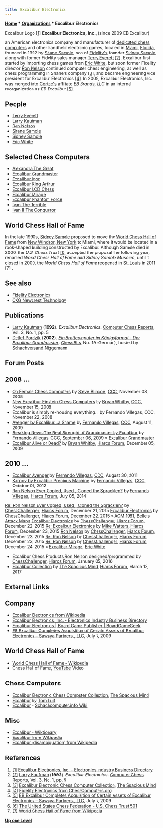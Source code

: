 ```yaml
---
title: Excalibur Electronics
---
```

**[Home](Home "Home") * [Organizations](Organizations "Organizations") * Excalibur Electronics**

[](File:ExcaliburKnight.jpg) Excalibur Logo <a id="cite-note-1" href="#cite-ref-1">[1]</a>
**Excalibur Electronics, Inc.**, (since 2009 EB Excalibur)

an American electronics company and manufacturer of [dedicated chess computers](Dedicated_Chess_Computers "Dedicated Chess Computers") and other handheld electronic games,
located in [Miami](https://en.wikipedia.org/wiki/Miami), [Florida](https://en.wikipedia.org/wiki/Florida), founded in 1992 by [Shane Samole](Shane_Samole "Shane Samole"), son of [Fidelity's](Fidelity_Electronics "Fidelity Electronics") founder [Sidney Samole](Sidney_Samole "Sidney Samole"),
along with former Fidelity sales manager [Terry Everett](Terry_Everett "Terry Everett") <a id="cite-note-2" href="#cite-ref-2">[2]</a>.
Excalibur first started by importing chess games from [Eric White](Eric_White "Eric White"), but soon former Fidelity director [Ron Nelson](Ron_Nelson "Ron Nelson") continued computer chess engineering, as well as chess programming in Shane's company <a id="cite-note-3" href="#cite-ref-3">[3]</a>,
and became engineering vice president for Excalibur Electronics <a id="cite-note-4" href="#cite-ref-4">[4]</a>.
In 2009, Excalibur Electronics, Inc. was merged into [Cortec's](https://en.wikipedia.org/wiki/Cortec_Group) affiliate *EB Brands, LLC*  in an internal reorganization as *EB Excalibur*
<a id="cite-note-5" href="#cite-ref-5">[5]</a>.

## People

- [Terry Everett](Terry_Everett "Terry Everett")
- [Larry Kaufman](Larry_Kaufman "Larry Kaufman")
- [Ron Nelson](Ron_Nelson "Ron Nelson")
- [Shane Samole](Shane_Samole "Shane Samole")
- [Sidney Samole](Sidney_Samole "Sidney Samole")
- [Eric White](Eric_White "Eric White")

## Selected Chess Computers

- [Alexandra The Great](index.php?title=Alexandra_The_Great&action=edit&redlink=1 "Alexandra The Great (page does not exist)")
- [Excalibur Grandmaster](Excalibur_Grandmaster "Excalibur Grandmaster")
- [Excalibur Igor](Excalibur_Igor "Excalibur Igor")
- [Excalibur King Arthur](Excalibur_King_Arthur "Excalibur King Arthur")
- [Excalibur LCD Chess](Excalibur_LCD_Chess "Excalibur LCD Chess")
- [Excalibur Mirage](Excalibur_Mirage "Excalibur Mirage")
- [Excalibur Phantom Force](Excalibur_Phantom_Force "Excalibur Phantom Force")
- [Ivan The Terrible](Ivan_The_Terrible "Ivan The Terrible")
- [Ivan II The Conqueror](Ivan_II_The_Conqueror "Ivan II The Conqueror")

## World Chess Hall of Fame

In the late 1990s, [Sidney Samole](Sidney_Samole "Sidney Samole") proposed to move the [World Chess Hall of Fame](https://en.wikipedia.org/wiki/World_Chess_Hall_of_Fame) from [New Windsor, New York](https://en.wikipedia.org/wiki/New_Windsor,_New_York) to Miami,
where it would be located in a rook-shaped building constructed by Excalibur. Although Samole died in 2000, the *U.S. Chess Trust* <a id="cite-note-6" href="#cite-ref-6">[6]</a>
accepted the proposal the following year, renamed *World Chess Hall of Fame and Sidney Samole Museum*, until it closed in 2009, the *World Chess Hall of Fame* reopened in [St. Louis](https://en.wikipedia.org/wiki/St._Louis) in 2011 <a id="cite-note-7" href="#cite-ref-7">[7]</a> .

## See also

- [Fidelity Electronics](Fidelity_Electronics "Fidelity Electronics")
- [CXG Newcrest Technology](Newcrest_Technology "Newcrest Technology")

## Publications

- [Larry Kaufman](Larry_Kaufman "Larry Kaufman") (**1992**). *Excalibur Electronics*. [Computer Chess Reports](Computer_Chess_Reports "Computer Chess Reports"), Vol. 3, No. 1, pp. 5
- [Detlef Pordzik](Detlef_Pordzik "Detlef Pordzik") (**2002**). *[Ein Brettcomputer im Königsformat - Der Excalibur Grandmaster](https://www.schachversand.de/grandmaster-excalibur-platin.html)*. [ChessBits](ChessBits "ChessBits"), No. 19 (German), hosted by [Schachversand Niggemann](Schachversand_Niggemann "Schachversand Niggemann")

## Forum Posts

## 2008 ...

- [On Female Chess Computers](http://www.talkchess.com/forum/viewtopic.php?t=24784) by [Steve Blincoe](Steve_Blincoe "Steve Blincoe"), [CCC](CCC "CCC"), November 08, 2008
- [New Excalibur Einstein Chess Computers](http://www.talkchess.com/forum/viewtopic.php?t=24890) by [Bryan Whitby](index.php?title=Bryan_Whitby&action=edit&redlink=1 "Bryan Whitby (page does not exist)"), [CCC](CCC "CCC"), November 15, 2008
- [Excalibur is simply re-housing everything...](http://www.talkchess.com/forum/viewtopic.php?t=24994) by [Fernando Villegas](Fernando_Villegas "Fernando Villegas"), [CCC](CCC "CCC"), November 22, 2008
- [Avenger by Excalibur...a Shame](http://www.talkchess.com/forum/viewtopic.php?t=29341) by [Fernando Villegas](Fernando_Villegas "Fernando Villegas"), [CCC](CCC "CCC"), August 11, 2009
- [Breaking News:The Real Strenght of Grandmaster by Excalibur](http://www.talkchess.com/forum/viewtopic.php?t=29678) by [Fernando Villegas](Fernando_Villegas "Fernando Villegas"), [CCC](CCC "CCC"), September 06, 2009 » [Excalibur Grandmaster](Excalibur_Grandmaster "Excalibur Grandmaster")
- [Excalibur Alive or Dead?](http://www.hiarcs.net/forums/viewtopic.php?t=2818) by [Bryan Whitby](index.php?title=Bryan_Whitby&action=edit&redlink=1 "Bryan Whitby (page does not exist)"), [Hiarcs Forum](Computer_Chess_Forums "Computer Chess Forums"), December 05, 2009

## 2010 ...

- [Excalibur Avenger](http://www.talkchess.com/forum/viewtopic.php?t=40226) by [Fernando Villegas](Fernando_Villegas "Fernando Villegas"), [CCC](CCC "CCC"), August 30, 2011
- [Karpov by Excalibur Precious Machine](http://www.talkchess.com/forum/viewtopic.php?t=45418) by [Fernando Villegas](Fernando_Villegas "Fernando Villegas"), [CCC](CCC "CCC"), October 01, 2012
- [Ron Nelson Ever Copied, Used , Cloned the Spracklen?](http://www.hiarcs.net/forums/viewtopic.php?t=6768) by [Fernando Villegas](Fernando_Villegas "Fernando Villegas"), [Hiarcs Forum](Computer_Chess_Forums "Computer Chess Forums"), July 05, 2014

[Re: Ron Nelson Ever Copied, Used , Cloned the Spracklen?](http://www.hiarcs.net/forums/viewtopic.php?t=6768&start=68) by [ChessChallenger](Ron_Nelson "Ron Nelson"), [Hiarcs Forum](Computer_Chess_Forums "Computer Chess Forums"), December 21, 2015
[Excalibur Electronics](http://www.hiarcs.net/forums/viewtopic.php?t=6768&start=78) by [ChessChallenger](Ron_Nelson "Ron Nelson"), [Hiarcs Forum](Computer_Chess_Forums "Computer Chess Forums"), December 22, 2015 » [ACM 1981](ACM_1981 "ACM 1981"), [Belle's](Belle "Belle") [Attack Maps](Attack_and_Defend_Maps "Attack and Defend Maps")
[Excalibur Electronics](http://www.hiarcs.net/forums/viewtopic.php?t=6768&start=82) by [ChessChallenger](Ron_Nelson "Ron Nelson"), [Hiarcs Forum](Computer_Chess_Forums "Computer Chess Forums"), December 22, 2015
[Re: Excalibur Electronics](http://www.hiarcs.net/forums/viewtopic.php?t=6768&start=90) by [Mike Watters](Mike_Watters "Mike Watters"), [Hiarcs Forum](Computer_Chess_Forums "Computer Chess Forums"), December 23, 2015
[Ron Nelson](http://www.hiarcs.net/forums/viewtopic.php?t=6768&start=102) by [ChessChallenger](Ron_Nelson "Ron Nelson"), [Hiarcs Forum](Computer_Chess_Forums "Computer Chess Forums"), December 23, 2015
[Re: Ron Nelson](http://www.hiarcs.net/forums/viewtopic.php?t=6768&start=105) by [ChessChallenger](Ron_Nelson "Ron Nelson"), [Hiarcs Forum](Computer_Chess_Forums "Computer Chess Forums"), December 23, 2015
[Re: Ron Nelson](http://www.hiarcs.net/forums/viewtopic.php?t=6768&start=122) by [ChessChallenger](Ron_Nelson "Ron Nelson"), [Hiarcs Forum](Computer_Chess_Forums "Computer Chess Forums"), December 24, 2015 » [Excalibur Mirage](Excalibur_Mirage "Excalibur Mirage"), [Eric White](Eric_White "Eric White")

- [Excalibur Chess Products Ron Nelson designed/programmed](http://www.hiarcs.net/forums/viewtopic.php?t=7591) by [ChessChallenger](Ron_Nelson "Ron Nelson"), [Hiarcs Forum](Computer_Chess_Forums "Computer Chess Forums"), January 05, 2016
- [Excalibur Collection](http://www.hiarcs.net/forums/viewtopic.php?t=8315) by [The Spacious Mind](The_Spacious_Mind "The Spacious Mind"), [Hiarcs Forum](Computer_Chess_Forums "Computer Chess Forums"), March 13, 2017

## External Links

## Company

- [Excalibur Electronics from Wikipedia](https://en.wikipedia.org/wiki/Excalibur_Electronics)
- [Excalibur Electronics, Inc. - Electronics Industry Business Directory](http://electronicsindustrybusinessdirectory.com/Listing/Company/32520)
- [Excalibur Electronics | Board Game Publisher | BoardGameGeek](https://boardgamegeek.com/boardgamepublisher/10964/excalibur-electronics)
- [EB Excalibur Completes Acquisition of Certain Assets of Excalibur Electronics – Sawaya Partners., LLC](https://www.sawayapartners.com/eb-excalibur-completes-acquisition-of-certain-assets-of-excalibur-electronics/), July 7, 2009

## World Chess Hall of Fame

- [World Chess Hall of Fame - Wikipedia](https://en.wikipedia.org/wiki/World_Chess_Hall_of_Fame)
- Chess Hall of Fame, [YouTube](https://en.wikipedia.org/wiki/YouTube) Video

## Chess Computers

- [Excalibur Electronic Chess Computer Collection](http://www.spacious-mind.com/html/excalibur.html), [The Spacious Mind](The_Spacious_Mind "The Spacious Mind")
- [Excalibur](https://tluif.home.xs4all.nl/chescom/EXC.html) by [Tom Luif](Tom_Luif "Tom Luif")
- [Excalibur](https://www.schach-computer.info/wiki/index.php/Excalibur) - [Schachcomputer.info Wiki](https://www.schach-computer.info/wiki/index.php?title=Hauptseite_En)

## Misc

- [Excalibur - Wiktionary](https://en.wiktionary.org/wiki/Excalibur)
- [Excalibur from Wikipedia](https://en.wikipedia.org/wiki/Excalibur)
- [Excalibur (disambiguation) from Wikipedia](https://en.wikipedia.org/wiki/Excalibur_%28disambiguation%29)

## References

1. <a id="cite-ref-1" href="#cite-note-1">[1]</a> [Excalibur Electronics, Inc. - Electronics Industry Business Directory](http://electronicsindustrybusinessdirectory.com/Listing/Company/32520)
1. <a id="cite-ref-2" href="#cite-note-2">[2]</a> [Larry Kaufman](Larry_Kaufman "Larry Kaufman") (**1992**). *Excalibur Electronics*. [Computer Chess Reports](Computer_Chess_Reports "Computer Chess Reports"), Vol. 3, No. 1, pp. 5
1. <a id="cite-ref-3" href="#cite-note-3">[3]</a> [Excalibur Electronic Chess Computer Collection](http://www.spacious-mind.com/html/excalibur.html), [The Spacious Mind](The_Spacious_Mind "The Spacious Mind")
1. <a id="cite-ref-4" href="#cite-note-4">[4]</a> [Fidelity Electronics from ChessComputers.org](http://www.ismenio.com/fidelity.html)
1. <a id="cite-ref-5" href="#cite-note-5">[5]</a> [EB Excalibur Completes Acquisition of Certain Assets of Excalibur Electronics – Sawaya Partners., LLC](https://www.sawayapartners.com/eb-excalibur-completes-acquisition-of-certain-assets-of-excalibur-electronics/), July 7, 2009
1. <a id="cite-ref-6" href="#cite-note-6">[6]</a> [The United States Chess Federation - U.S. Chess Trust 501](http://main.uschess.org/content/view/7485/5/)
1. <a id="cite-ref-7" href="#cite-note-7">[7]</a> [World Chess Hall of Fame from Wikipedia](https://en.wikipedia.org/wiki/World_Chess_Hall_of_Fame)

**[Up one Level](Organizations "Organizations")**

